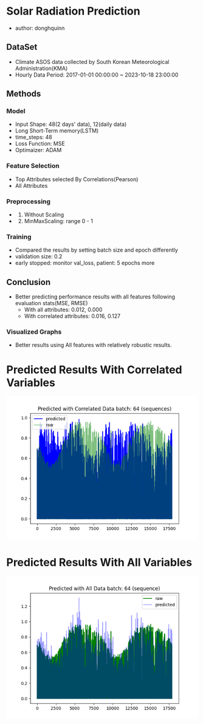 # Solar Radiation Prediction

- author: donghquinn

## DataSet

- Climate ASOS data collected by South Korean Meteorological Administration(KMA)
- Hourly Data Period: 2017-01-01 00:00:00 ~ 2023-10-18 23:00:00

## Methods

### Model

- Input Shape: 48(2 days' data), 12(daily data)
- Long Short-Term memory(LSTM)
- time_steps: 48
- Loss Function: MSE
- Optimaizer: ADAM

### Feature Selection

- Top Attributes selected By Correlations(Pearson)
- All Attributes

### Preprocessing

- 1. Without Scaling
- 2. MinMaxScaling: range 0 - 1

### Training

- Compared the results by setting batch size and epoch differently
- validation size: 0.2
- early stopped: monitor val_loss, patient: 5 epochs more

## Conclusion

- Better predicting performance results with all features following evaluation stats(MSE, RMSE)
    - With all attributes: 0.012, 0.000
    - With correlated attributes: 0.016, 0.127

### Visualized Graphs

- Better results using All features with relatively robustic results.

<div>
    <h1> Predicted Results With Correlated Variables</h1>
    <img src="./corr_sample.png"/>
</div>

<div>
    <h1> Predicted Results With All Variables</h1>
    <img src="./all_sample.png"/>
</div>
